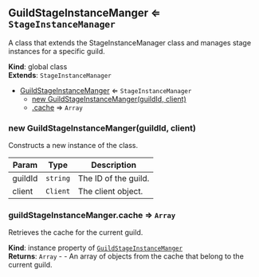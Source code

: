 <a name="GuildStageInstanceManger"></a>

## GuildStageInstanceManger ⇐ <code>StageInstanceManager</code>
A class that extends the StageInstanceManager class and manages stage instances for a specific guild.

**Kind**: global class  
**Extends**: <code>StageInstanceManager</code>  

* [GuildStageInstanceManger](#GuildStageInstanceManger) ⇐ <code>StageInstanceManager</code>
    * [new GuildStageInstanceManger(guildId, client)](#new_GuildStageInstanceManger_new)
    * [.cache](#GuildStageInstanceManger+cache) ⇒ <code>Array</code>

<a name="new_GuildStageInstanceManger_new"></a>

### new GuildStageInstanceManger(guildId, client)
Constructs a new instance of the class.


| Param | Type | Description |
| --- | --- | --- |
| guildId | <code>string</code> | The ID of the guild. |
| client | <code>Client</code> | The client object. |

<a name="GuildStageInstanceManger+cache"></a>

### guildStageInstanceManger.cache ⇒ <code>Array</code>
Retrieves the cache for the current guild.

**Kind**: instance property of [<code>GuildStageInstanceManger</code>](#GuildStageInstanceManger)  
**Returns**: <code>Array</code> - - An array of objects from the cache that belong to the current guild.  
